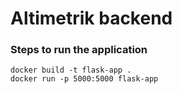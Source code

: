 # Altimetrik backend

### Steps to run the application
```
docker build -t flask-app .
docker run -p 5000:5000 flask-app
```